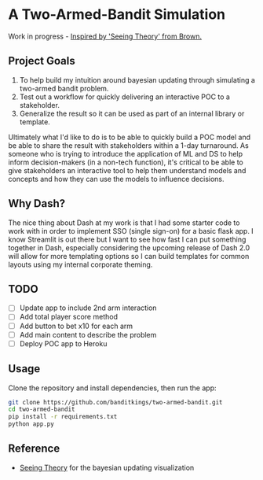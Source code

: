 # A Two-Armed-Bandit Simulation

Work in progress - [Inspired by 'Seeing Theory' from Brown.](https://seeing-theory.brown.edu/bayesian-inference/index.html)

## Project Goals

1. To help build my intuition around bayesian updating through simulating a two-armed bandit problem.
2. Test out a workflow for quickly delivering an interactive POC to a stakeholder.
3. Generalize the result so it can be used as part of an internal library or template.

Ultimately what I'd like to do is to be able to quickly build a POC model and be able to share the result with stakeholders within a 1-day turnaround. As someone who is trying to introduce the application of ML and DS to help inform decision-makers (in a non-tech function), it's critical to be able to give stakeholders an interactive tool to help them understand models and concepts and how they can use the models to influence decisions.

## Why Dash?

The nice thing about Dash at my work is that I had some starter code to work with in order to implement SSO (single sign-on) for a basic flask app. I know Streamlit is out there but I want to see how fast I can put something together in Dash, especially considering the upcoming release of Dash 2.0 will allow for more templating options so I can build templates for common layouts using my internal corporate theming.

## TODO

* [ ] Update app to include 2nd arm interaction
* [ ] Add total player score method
* [ ] Add button to bet x10 for each arm
* [ ] Add main content to describe the problem
* [ ] Deploy POC app to Heroku

## Usage

Clone the repository and install dependencies, then run the app:
```bash
git clone https://github.com/banditkings/two-armed-bandit.git
cd two-armed-bandit
pip install -r requirements.txt
python app.py
```

## Reference

* [Seeing Theory](https://seeing-theory.brown.edu/bayesian-inference/index.html) for the bayesian updating visualization
